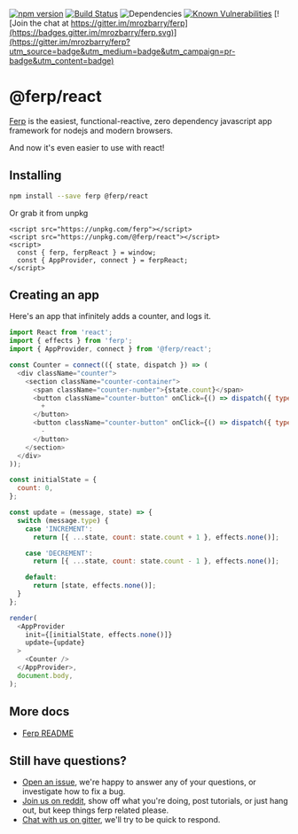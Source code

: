 [![npm version](https://badge.fury.io/js/@ferp/react.svg)](https://badge.fury.io/js/@ferp/react)
[![Build Status](https://travis-ci.org/ferp-js/react.svg?branch=master)](https://travis-ci.org/ferp-js/ferp)
![Dependencies](https://david-dm.org/ferp-js/react.svg)
[![Known Vulnerabilities](https://snyk.io/test/github/ferp-js/react/badge.svg)](https://snyk.io/test/github/ferp-js/react)
[![Join the chat at https://gitter.im/mrozbarry/ferp](https://badges.gitter.im/mrozbarry/ferp.svg)](https://gitter.im/mrozbarry/ferp?utm_source=badge&utm_medium=badge&utm_campaign=pr-badge&utm_content=badge)

# @ferp/react

[Ferp](https://github.com/ferp-js/ferp) is the easiest, functional-reactive, zero dependency javascript app framework for nodejs and modern browsers.

And now it's even easier to use with react!

## Installing

```bash
npm install --save ferp @ferp/react
```

Or grab it from unpkg

```
<script src="https://unpkg.com/ferp"></script>
<script src="https://unpkg.com/@ferp/react"></script>
<script>
  const { ferp, ferpReact } = window;
  const { AppProvider, connect } = ferpReact;
</script>
```

## Creating an app

Here's an app that infinitely adds a counter, and logs it.

```javascript
import React from 'react';
import { effects } from 'ferp';
import { AppProvider, connect } from '@ferp/react';

const Counter = connect(({ state, dispatch }) => (
  <div className="counter">
    <section className="counter-container">
      <span className="counter-number">{state.count}</span>
      <button className="counter-button" onClick={() => dispatch({ type: 'INCREMENT' })}>
        +
      </button>
      <button className="counter-button" onClick={() => dispatch({ type: 'DECREMENT' })}>
        -
      </button>
    </section>
  </div>
));

const initialState = {
  count: 0,
};

const update = (message, state) => {
  switch (message.type) {
    case 'INCREMENT':
      return [{ ...state, count: state.count + 1 }, effects.none()];

    case 'DECREMENT':
      return [{ ...state, count: state.count - 1 }, effects.none()];

    default:
      return [state, effects.none()];
  }
};

render(
  <AppProvider
    init={[initialState, effects.none()]}
    update={update}
  >
    <Counter />
  </AppProvider>,
  document.body,
);
```
## More docs

 - [Ferp README](https://github.com/ferp-js/ferp)

## Still have questions?

 - [Open an issue](https://github.com/ferp-js/ferp-react/issues/new), we're happy to answer any of your questions, or investigate how to fix a bug.
 - [Join us on reddit](https://www.reddit.com/r/ferp), show off what you're doing, post tutorials, or just hang out, but keep things ferp related please.
 - [Chat with us on gitter](https://gitter.im/mrozbarry/ferp), we'll try to be quick to respond.
